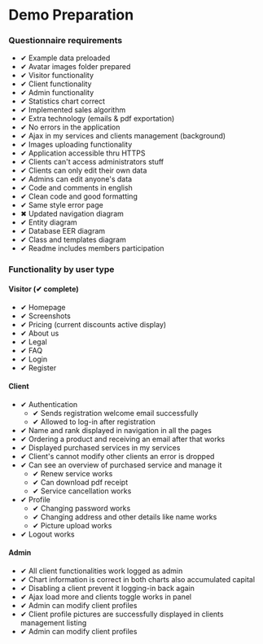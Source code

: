 # Demo Preparation

### Questionnaire requirements

- ✔ Example data preloaded 
- ✔ Avatar images folder prepared
- ✔ Visitor functionality 
- ✔ Client functionality 
- ✔ Admin functionality 
- ✔ Statistics chart correct
- ✔ Implemented sales algorithm
- ✔ Extra technology (emails & pdf exportation)
- ✔ No errors in the application
- ✔ Ajax in my services and clients management (background)
- ✔ Images uploading functionality
- ✔ Application accessible thru HTTPS
- ✔ Clients can't access administrators stuff
- ✔ Clients can only edit their own data
- ✔ Admins can edit anyone's data
- ✔ Code and comments in english
- ✔ Clean code and good formatting
- ✔ Same style error page
- ✖ Updated navigation diagram
- ✔ Entity diagram
- ✔ Database EER diagram
- ✔ Class and templates diagram
- ✔ Readme includes members participation

### Functionality by user type

#### Visitor (✔ complete)

- ✔ Homepage
- ✔ Screenshots
- ✔ Pricing (current discounts active display)
- ✔ About us
- ✔ Legal
- ✔ FAQ
- ✔ Login
- ✔ Register

#### Client

- ✔ Authentication
    - ✔ Sends registration welcome email successfully
    - ✔ Allowed to log-in after registration
- ✔ Name and rank displayed in navigation in all the pages
- ✔ Ordering a product and receiving an email after that works
- ✔ Displayed purchased services in my services
- ✔ Client's cannot modify other clients an error is dropped
- ✔ Can see an overview of purchased service and manage it
    - ✔ Renew service works
    - ✔ Can download pdf receipt
    - ✔ Service cancellation works
- ✔ Profile
    - ✔ Changing password works
    - ✔ Changing address and other details like name works
    - ✔ Picture upload works
- ✔ Logout works

#### Admin

- ✔ All client functionalities work logged as admin
- ✔ Chart information is correct in both charts also accumulated capital
- ✔ Disabling a client prevent it logging-in back again
- ✔ Ajax load more and clients toggle works in panel
- ✔ Admin can modify client profiles
- ✔ Client profile pictures are successfully displayed in clients management listing
- ✔ Admin can modify client profiles